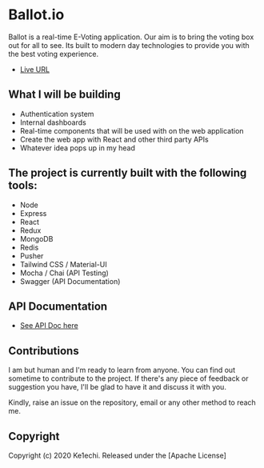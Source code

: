 # Ballot.io

Ballot is a real-time E-Voting application. Our aim is to bring the voting box out for all to see. Its built to modern day technologies to provide you with the best voting experience.

* [Live URL](https://ballot-io.netlify.app)


## What I will be building

- Authentication system
- Internal dashboards
- Real-time components that will be used with on the web application
- Create the web app with React and other third party APIs
- Whatever idea pops up in my head

## The project is currently built with the following tools:

- Node
- Express
- React
- Redux
- MongoDB
- Redis
- Pusher 
- Tailwind CSS / Material-UI
- Mocha / Chai (API Testing)
- Swagger (API Documentation)

## API Documentation
* [See API Doc here](https://ballot-io.herokuapp.com/api/v1/#/)

## Contributions

I am but human and I'm ready to learn from anyone. You can find out sometime to contribute to the project. If there's any piece of feedback or suggestion you have, I'll be glad to have it and discuss it with you.

Kindly, raise an issue on the repository, email or any other method to reach me.

## Copyright

Copyright (c) 2020 Ke1echi. Released under the [Apache License]